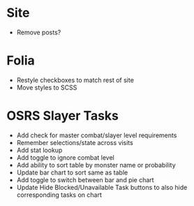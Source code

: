 # Site
- Remove posts?

# Folia
- Restyle checkboxes to match rest of site
- Move styles to SCSS

# OSRS Slayer Tasks
- Add check for master combat/slayer level requirements
- Remember selections/state across visits
- Add stat lookup
- Add toggle to ignore combat level
- Add ability to sort table by monster name or probability
- Update bar chart to sort same as table
- Add toggle to switch between bar and pie chart
- Update Hide Blocked/Unavailable Task buttons to also hide corresponding tasks on chart